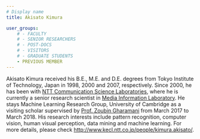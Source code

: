 ```yaml
---
# Display name
title: Akisato Kimura

user_groups:
    # - FACULTY
    # - SENIOR RESEARCHERS
    # - POST-DOCS
    # - VISITORS
    # - GRADUATE STUDENTS
    - PREVIOUS MEMBER
---
```


Akisato Kimura received his B.E., M.E. and D.E. degrees from Tokyo Institute of Technology, Japan in 1998, 2000 and 2007, respectively. Since 2000, he has been with [NTT Communication Science Laboratories](http://www.kecl.ntt.co.jp/rps/english/index_e.html), where he is currently a senior research scientist in [Media Information Laboratory](http://www.kecl.ntt.co.jp/media/index.html). He stays Machine Learning Research Group, University of Cambridge as a visiting scholar supervised by [Prof. Zoubin Gharamani](http://mlg.eng.cam.ac.uk/zoubin/) from March 2017 to March 2018. His research interests include pattern recognition, computer vision, human visual perception, data mining and machine learning. For more details, please check http://www.kecl.ntt.co.jp/people/kimura.akisato/.
